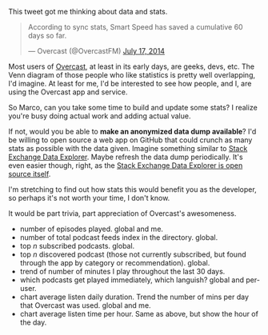 <!--{Title:"Overcast: Stats As A Feature",Intro:"Podcast stats would be neat.", PublishedOn:"23-Jul-2014"}-->

This tweet got me thinking about data and stats.

<blockquote class="twitter-tweet" lang="en"><p>According to sync stats, Smart Speed has saved a cumulative 60 days so far.</p>&mdash; Overcast (@OvercastFM) <a href="https://twitter.com/OvercastFM/statuses/489880635490570240">July 17, 2014</a></blockquote>
<script async src="//platform.twitter.com/widgets.js" charset="utf-8"></script>

Most users of [Overcast](http://overcast.fm), at least in its early days, are geeks, devs, etc. The Venn diagram of those people who like statistics is pretty well overlapping, I'd imagine. At least for me, I'd be interested to see how people, and I, are using the Overcast app and service. 

So Marco, can you take some time to build and update some stats? I realize you're busy doing actual work and adding actual value. 
 
If not, would you be able to **make an anonymized data dump available**? I'd be willing to open source a web app on GitHub that could crunch as many stats as possible with the data given. Imagine something similar to [Stack Exchange Data Explorer](http://data.stackexchange.com/). Maybe refresh the data dump periodically. It's even easier though, right, as the [Stack Exchange Data Explorer is open source itself](https://github.com/StackExchange/StackExchange.DataExplorer).

I'm stretching to find out how stats this would benefit you as the developer, so perhaps it's not worth your time, I don't know.

It would be part trivia, part appreciation of Overcast's awesomeness. 

- number of episodes played. global and me.
- number of total podcast feeds index in the directory. global.
- top *n* subscribed podcasts. global.
- top *n* discovered podcast (those not currently subscribed, but found through the app by category or recommendation). global. 
- trend of number of minutes I play throughout the last 30 days. 
- which podcasts get played immediately, which languish? global and per-user.
- chart average listen daily duration. Trend the number of mins per day that Overcast was used. global and me.
- chart average listen time per hour. Same as above, but show the hour of the day.  
